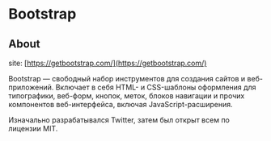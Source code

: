 # Bootstrap

## About

site: [https://getbootstrap.com/](https://getbootstrap.com/)

Bootstrap — свободный набор инструментов для создания сайтов и веб-приложений. Включает в себя HTML- и CSS-шаблоны оформления для типографики, веб-форм, кнопок, меток, блоков навигации и прочих компонентов веб-интерфейса, включая JavaScript-расширения.

Изначально разрабатывался Twitter, затем был открыт всем по лицензии MIT.
